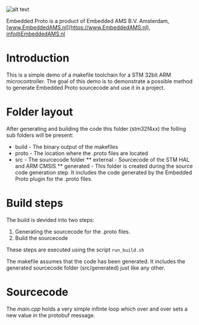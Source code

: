 ![alt text](https://embeddedams.nl/wp-content/uploads/2018/07/EmbeddedAMS_long.png "Embedded AMS Logo")

Embedded Proto is a product of Embedded AMS B.V. Amsterdam, [www.EmbeddedAMS.nl](https://www.EmbeddedAMS.nl), [info@EmbeddedAMS.nl](mailto:info@EmbeddedAMS.nl)



# Introduction 

This is a simple demo of a makefile toolchain for a STM 32bit ARM microcontroller. The goal of this demo is to demonstrate a possible method to generate Embedded Proto sourcecode and use it in a project. 

# Folder layout

After generating and building the code this folder (stm32f4xx) the folling sub folders will be present:
* build \- The binary output of the makefiles
* proto \- The location where the .proto files are located
* src \- The sourcecode folder
  ** external \- Sourcecode of the STM HAL and ARM CMSIS
  ** generated \- This folder is created during the source code generation step. It includes the code generated by the Embedded Proto plugin for the .proto files.


# Build steps

The build is devided into two steps:
1. Generating the sourcecode for the .proto files.
2. Build the sourcecode

These steps are executed using the script `run_build.sh`

The makefile assumes that the code has been generated. It includes the generated sourcecode folder (src/generated) just like any other.


# Sourcecode

The *main.cpp* holds a very simple infinte loop which over and over sets a new value in the protobuf message.

